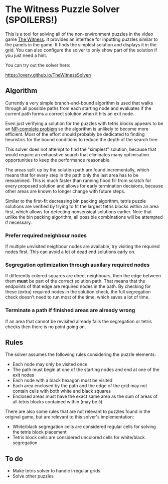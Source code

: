 The Witness Puzzle Solver (SPOILERS!)
=====================================

This is a tool for solving all of the non-environment puzzles in the video game
[The Witness](http://store.steampowered.com/app/210970/). It provides an
interface for inputting puzzles similar to the panels in the game. It finds the
simplest solution and displays it in the grid. You can also configure the solver
to only show part of the solution if you just need a hint.

You can try out the solver here:

https://overv.github.io/TheWitnessSolver/

Algorithm
---------

Currently a very simple branch-and-bound algorithm is used that walks through
all possible paths from each starting node and evaluates if the current path
forms a correct solution when it hits an exit node.

Even just verifying a solution for the puzzles with tetris blocks appears to be
an [NP-complete problem](https://en.wikipedia.org/wiki/Tetris#Computational_complexity)
so the algorithm is unlikely to become more efficient. Most of the effort should
probably be dedicated to finding heuristics for the bound conditions to reduce
the depth of the search tree.

This solver does not attempt to find the "simplest" solution, because that would
require an exhaustive search that eliminates many optimisation opportunities to
keep the performance reasonable.

The areas split up by the solution path are found incrementally, which means
that for every step in the path only the last area has to be reexamined. This
is much faster than running flood fill from scratch for every proposed solution
and allows for early termination decisions, because other areas are known to
longer change with future steps.

Similar to the first-fit decreasing bin packing algorithm, tetris puzzle
solutions are verified by trying to fit the largest tetris blocks within an area
first, which allows for detecting nonsensical solutions earlier. Note that
unlike the bin packing algorithm, all possible combinations will be attempted if
necessary.

### Prefer required neighbour nodes

If multiple unvisited neighbour nodes are available, try visiting the required
nodes first. This can avoid a lot of dead end solutions early on.

### Segregation optimization through auxilary required nodes

If differently colored squares are direct neighbours, then the edge between them
**must** be part of the correct solution path. That means that the endpoints of
that edge are required nodes in the path. By checking for these (extra) required
nodes in the solution check, the full segregation check doesn't need to run most
of the time, which saves a lot of time.

### Terminate a path if finished areas are already wrong

If an area that cannot be revisited already fails the segregation or tetris
checks then there is no point going on.

Rules
-----

The solver assumes the following rules considering the puzzle elements:

- Each node may only be visited once
- The path must begin at one of the starting nodes and end at one of the exit
nodes
- Each node with a black hexagon must be visited
- Each area enclosed by the path and the edge of the grid may not contain cells
with both white and black squares
- Enclosed areas must have the exact same area as the sum of areas of all tetris
blocks contained within (may be `0`)

There are also some rules that are not relevant to puzzles found in the original
game, but are relevant to this solver's implementation:

- White/black segregation cells are considered regular cells for solving the
tetris block placement
- Tetris block cells are considered uncolored cells for white/black segregation

To do
-----

- Make tetris solver to handle irregular grids
- Solve other puzzles
